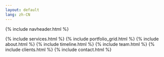```yaml
---
layout: default
lang: zh-CN
---
```

{% include navheader.html %}

{% include services.html %}
{% include portfolio_grid.html %}
{% include about.html %}
{% include timeline.html %}
{% include team.html %}
{% include clients.html %}
{% include contact.html %}